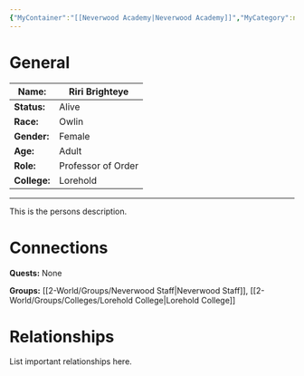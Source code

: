 ```yaml
---
{"MyContainer":"[[Neverwood Academy|Neverwood Academy]]","MyCategory":null,"image":"Template_Person_Placeholder.png","tags":["Category/People"],"obsidianUIMode":"preview","aliases":null,"NoteStatus":"❓","char_status":"Alive","char_race":"Owlin","char_gender":"Female","char_role":"Professor of Order","char_college":"Lorehold","char_items":null,"char_age":"Adult","parents":null,"children":null,"enemies":null,"allies":null,"siblings":null,"partner":null,"Connected_Quests":[],"Connected_Groups":["[[2-World/Groups/Neverwood Staff.md|Neverwood Staff]]","[[Lorehold College|Lorehold College]]"],"dg-publish":true,"dg-path":"World/People/Staff/Riri Brighteye.md","permalink":"/world/people/staff/riri-brighteye/","dgPassFrontmatter":true,"updated":"2025-10-03T19:19:10.000+01:00"}
---
```



# General


| Name:        | Riri Brighteye     |
| ------------ | ------------------ |
| **Status:**  | Alive              |
| **Race:**    | Owlin              |
| **Gender:**  | Female             |
| **Age:**     | Adult              |
| **Role:**    | Professor of Order |
| **College:** | Lorehold           |


---

This is the persons description. 


# Connections


**Quests:** None 

**Groups:** [[2-World/Groups/Neverwood Staff\|Neverwood Staff]], [[2-World/Groups/Colleges/Lorehold College\|Lorehold College]]

# Relationships

List important relationships here. 

